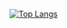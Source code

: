 [![Top Langs](https://github-readme-stats.vercel.app/api/top-langs/?username=daiki-gaasuu&layout=compact&theme=onedark)](https://github.com/anuraghazra/github-readme-stats)

